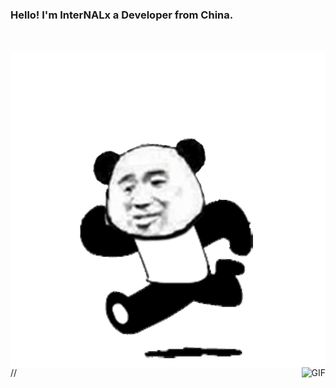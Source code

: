 ### Hello! I'm InterNALx a Developer from China.

<br />
<br />
  <img align="left" alt="GIF" src="https://github.com/InterNALXz/InterNALXz/blob/main/RUNPANDA.gif" />
  // <img align="right" alt="GIF" src="https://media.giphy.com/media/836HiJc7pgzy8iNXCn/giphy.gif" />

